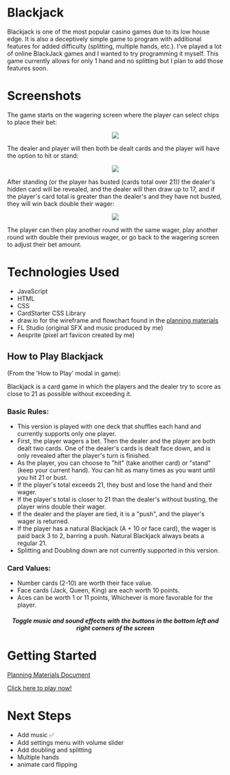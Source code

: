 # Blackjack
Blackjack is one of the most popular casino games due to its low house edge. It is also a deceptively simple game to program with additional features for added difficulty (splitting, multiple hands, etc.). I've played a lot of online BlackJack games and I wanted to try programming it myself. This game currently allows for only 1 hand and no splitting but I plan to add those features soon.

# Screenshots

The game starts on the wagering screen where the player can select chips to place their bet:
<p align="center">
<img src="https://i.imgur.com/DghkmCU.png">
</p>

The dealer and player will then both be dealt cards and the player will have the option to hit or stand:
<p align="center">
<img src="https://i.imgur.com/cO9rirK.png" style="text-align: center" />
</p>

After standing (or the player has busted (cards total over 21)) the dealer's hidden card will be revealed, and the dealer will then draw up to 17, and if the player's card total is greater than the dealer's and they have not busted, they will win back double their wager:
<p align="center">
    <img src="https://i.imgur.com/C3v9JtO.png" style="margin: auto" />
</p>

The player can then play another round with the same wager, play another round with double their previous wager, or go back to the wagering screen to adjust their bet amount.

# Technologies Used

- JavaScript
- HTML
- CSS
- CardStarter CSS Library
- draw.io for the wireframe and flowchart found in the [planning materials](https://github.com/arzansa/Blackjack/tree/main/Project%20Planning%20Materials)
- FL Studio (original SFX and music produced by me)
- Aesprite (pixel art favicon created by me)





<h2>How to Play Blackjack</h2>
(From the 'How to Play' modal in game):
<p>Blackjack is a card game in which the players and the dealer try to score as close to 21 as possible without exceeding it.</p>
<h3>Basic Rules:</h3>
<ul>
    <li>This version is played with one deck that shuffles each hand and currently supports only one player.</li>
    <li>First, the player wagers a bet. Then the dealer and the player are both dealt two cards. One of the dealer's cards is dealt face down, and is only revealed after the player's turn is finished.</li>
    <li>As the player, you can choose to "hit" (take another card) or "stand" (keep your current hand). You can hit as many times as you want until you hit 21 or bust.</li>
    <li>If the player's total exceeds 21, they bust and lose the hand and their wager.</li>
    <li>If the player's total is closer to 21 than the dealer's without busting, the player wins double their wager.</li>
    <li>If the dealer and the player are tied, it is a "push", and the player's wager is returned.</li>
    <li>If the player has a natural Blackjack (A + 10 or face card), the wager is paid back 3 to 2, barring a push. Natural Blackjack always beats a regular 21.</li>
    <li>Splitting and Doubling down are not currently supported in this version.</li>
</ul>
<h3>Card Values:</h3>
<ul>
    <li>Number cards (2-10) are worth their face value.</li>
    <li>Face cards (Jack, Queen, King) are each worth 10 points.</li>
    <li>Aces can be worth 1 or 11 points, Whichever is more favorable for the player.</li>
</ul>
<h5 style="text-align: center">Toggle music and sound effects with the buttons in the bottom left and right corners of the screen</h5>
 

# Getting Started

[Planning Materials Document](https://github.com/arzansa/Blackjack/blob/main/Project%20Planning%20Materials/Game%20Pseudocode%20and%20Flowchart.md)

[Click here to play now!](https://arzansa.github.io/Blackjack/)

# Next Steps

- Add music ✅
- Add settings menu with volume slider
- Add doubling and splitting
- Multiple hands
- animate card flipping